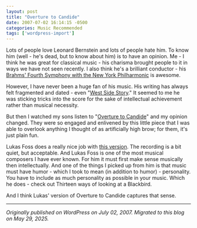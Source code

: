 ```yaml
---
layout: post
title: "Overture to Candide"
date: 2007-07-02 16:14:15 -0500
categories: Music Recommended
tags: ['wordpress-import']
---
```


Lots of people love Leonard Bernstein and lots of people hate him. To know him (well - he's dead, but to know about him) is to have an opinion. Me - I think he was great for classical music - his charisma brought people to it in ways we have not seen recently. I also think he's a brilliant conductor - his [Brahms' Fourth Symphony with the New York Philharmonic](http://www.amazon.com/Brahms-Symphony-Academic-Festival-Bernstein/dp/B0000027M6/ref=sr_1_4/002-1187223-0447268?ie=UTF8&s=music&qid=1183392440&sr=1-4) is awesome.

However, I have never been a huge fan of his music. His writing has always felt fragmented and dated - even "[West Side Story](http://www.amazon.com/Brahms-Symphony-Academic-Festival-Bernstein/dp/B0000027M6/ref=sr_1_4/002-1187223-0447268?ie=UTF8&s=music&qid=1183392440&sr=1-4)." It seemed to me he was sticking tricks into the score for the sake of intellectual achievement rather than musical necessity.

But then I watched my sons listen to "[Overture to Candide](http://en.wikipedia.org/wiki/Overture_to_Candide)" and my opinion changed. They were so engaged and enlivened by this little piece that I was able to overlook anything I thought of as artificially high brow; for them, it's just plain fun.

Lukas Foss does a really nice job with [this version](http://www.amazon.com/American-Festival-Unanswered-Variations-Appalachain/dp/B000000BKJ/ref=pd_bbs_sr_2/002-1187223-0447268?ie=UTF8&s=music&qid=1183391817&sr=1-2). The recording is a bit quiet, but acceptable. And Lukas Foss is one of the most musical composers I have ever known. For him it must first make sense musically then intellectually. And one of the things I picked up from him is that music must have humor - which I took to mean (in addition to humor) - personality. You have to include as much personality as possible in your music. Which he does - check out Thirteen ways of looking at a Blackbird.

And I think Lukas' version of Overture to Candide captures that sense.

---

*Originally published on WordPress on July 02, 2007. Migrated to this blog on May 29, 2025.*
